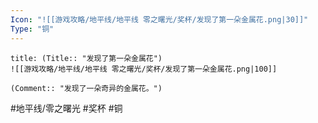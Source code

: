 ```yaml
---
Icon: "![[游戏攻略/地平线/地平线 零之曙光/奖杯/发现了第一朵金属花.png|30]]"
Type: "铜"
---
```

```ad-common-bronze-trophy
title: (Title:: "发现了第一朵金属花")
![[游戏攻略/地平线/地平线 零之曙光/奖杯/发现了第一朵金属花.png|100]]

(Comment:: "发现了一朵奇异的金属花。")
```

#地平线/零之曙光 #奖杯 #铜
